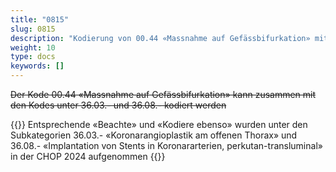 ```yaml
---
title: "0815"
slug: 0815
description: "Kodierung von 00.44 «Massnahme auf Gefässbifurkation» mit Kodes unter 36.03.- und 36.08.-"
weight: 10
type: docs
keywords: []
---
```


~~Der Kode 00.44 «Massnahme auf Gefässbifurkation» kann zusammen mit den Kodes unter 36.03.- und 36.08.- kodiert werden~~


{{<collapsibleBlock groupId="Rollen" customCollapsedText="Die Präzisierung 0815 wird im Rundschreiben 2024 Nr. 1 gestrichen">}}
Entsprechende «Beachte» und «Kodiere ebenso» wurden unter den Subkategorien 36.03.- «Koronarangioplastik am offenen Thorax» und 36.08.- «Implantation von Stents in Koronararterien, perkutan-transluminal» in der CHOP 2024 aufgenommen
{{</collapsibleBlock>}}